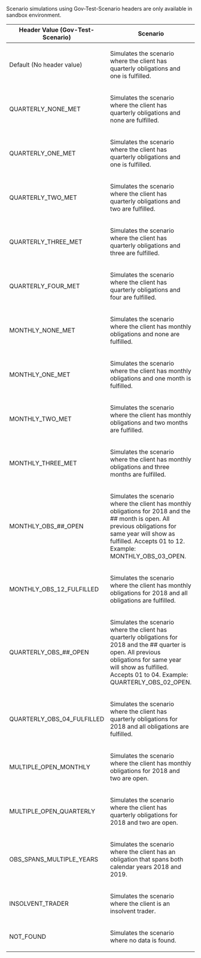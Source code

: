 <p>Scenario simulations using Gov-Test-Scenario headers are only available in sandbox environment.</p>
<table>
    <thead>
        <tr>
            <th>Header Value (Gov-Test-Scenario)</th>
            <th>Scenario</th>
        </tr>
    </thead>
    <tbody>
        <tr>
            <td><p>Default (No header value)</p></td>
            <td><p>Simulates the scenario where the client has quarterly obligations and one is fulfilled.</p></td>
        </tr>
        <tr>
            <td><p>QUARTERLY_NONE_MET</p></td>
            <td><p>Simulates the scenario where the client has quarterly obligations and none are fulfilled.</p></td>
        </tr>
        <tr>
        <tr>
            <td><p>QUARTERLY_ONE_MET</p></td>
            <td><p>Simulates the scenario where the client has quarterly obligations and one is fulfilled.</p></td>
        </tr>
        <tr>
            <td><p>QUARTERLY_TWO_MET</p></td>
            <td><p>Simulates the scenario where the client has quarterly obligations and two are fulfilled.</p></td>
        </tr>
        <tr>
            <td><p>QUARTERLY_THREE_MET</p></td>
            <td><p>Simulates the scenario where the client has quarterly obligations and three are fulfilled.</p></td>
        </tr>
        <tr>
            <td><p>QUARTERLY_FOUR_MET</p></td>
            <td><p>Simulates the scenario where the client has quarterly obligations and four are fulfilled.</p></td>
        </tr>        
        <tr>
            <td><p>MONTHLY_NONE_MET</p></td>
            <td><p>Simulates the scenario where the client has monthly obligations and none are fulfilled.</p></td>
        </tr>
        <tr>
            <td><p>MONTHLY_ONE_MET</p></td>
            <td><p>Simulates the scenario where the client has monthly obligations and one month is fulfilled.</p></td>
        </tr>
        <tr>
            <td><p>MONTHLY_TWO_MET</p></td>
            <td><p>Simulates the scenario where the client has monthly obligations and two months are fulfilled.</p></td>
        </tr>
        <tr>
            <td><p>MONTHLY_THREE_MET</p></td>
            <td><p>Simulates the scenario where the client has monthly obligations and three months are fulfilled.</p></td>
        </tr>
        <tr>
            <td><p>MONTHLY_OBS_##_OPEN</p></td>
            <td><p>Simulates the scenario where the client has monthly obligations for 2018 and the ## month is open. All previous obligations for same year will show as fulfilled. Accepts 01 to 12. 
                   Example: MONTHLY_OBS_03_OPEN.</p></td>
        </tr>
        <tr>
            <td><p>MONTHLY_OBS_12_FULFILLED</p></td>
            <td><p>Simulates the scenario where the client has monthly obligations for 2018 and all obligations are fulfilled.</p></td>
        </tr>
        <tr>
            <td><p>QUARTERLY_OBS_##_OPEN</p></td>
            <td><p>Simulates the scenario where the client has quarterly obligations for 2018 and the ## quarter is open.  All previous obligations for same year will show as fulfilled. Accepts 01 to 04. 
                   Example: QUARTERLY_OBS_02_OPEN.</p></td>
        </tr>
        <tr>
            <td><p>QUARTERLY_OBS_04_FULFILLED</p></td>
            <td><p>Simulates the scenario where the client has quarterly obligations for 2018 and all obligations are fulfilled.</p></td>
        </tr>
        <tr>
            <td><p>MULTIPLE_OPEN_MONTHLY</p></td>
            <td><p>Simulates the scenario where the client has monthly obligations for 2018 and two are open.</p></td>
        </tr>
        <tr>
            <td><p>MULTIPLE_OPEN_QUARTERLY</p></td>
            <td><p>Simulates the scenario where the client has quarterly obligations for 2018 and two are open.</p></td>
        </tr>
        <tr>
            <td><p>OBS_SPANS_MULTIPLE_YEARS</p></td>
            <td><p>Simulates the scenario where the client has an obligation that spans both calendar years 2018 and 2019.</p></td>
        </tr>
        <tr>
            <td><p>INSOLVENT_TRADER</p></td>
            <td><p>Simulates the scenario where the client is an insolvent trader.</p></td>
        </tr>        
        <tr>
            <td><p>NOT_FOUND</p></td>
            <td><p>Simulates the scenario where no data is found.</p></td>
        </tr>                  
    </tbody>
</table>
